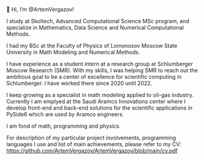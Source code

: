 👋 Hi, I’m @ArtemVergazov!

I study at Skoltech, Advanced Computational Science MSc program, and specialize in Mathematics, Data Science and Numerical Computational Methods.

I had my BSc at the Faculty of Physics of Lomonosov Moscow State University in Math Modeling and Numerical Methods.

I have experience as a student intern at a research group at Schlumberger Moscow Research (SMR). With my skills, I was helping SMR to reach out the ambitious goal to be a center of excellence for scientific computing in Schlumberger. I have worked there since 2020 until 2022.

I keep growing as a specialist in math modeling applied to oil-gas industry. Currently I am emplyed at the Saudi Aramco Innovations center where I develop front-end and back-end solutions for the scientific applications in PySide6 which are used by Aramco engineers.

I am fond of math, programming and physics.

For description of my particular project involvements, programming languages I use and list of main achievements, please refer to my CV: 
https://github.com/ArtemVergazov/ArtemVergazov/blob/main/cv.pdf

<!---
ArtemVergazov/ArtemVergazov is a ✨ special ✨ repository because its `README.md` (this file) appears on your GitHub profile.
You can click the Preview link to take a look at your changes.
--->

